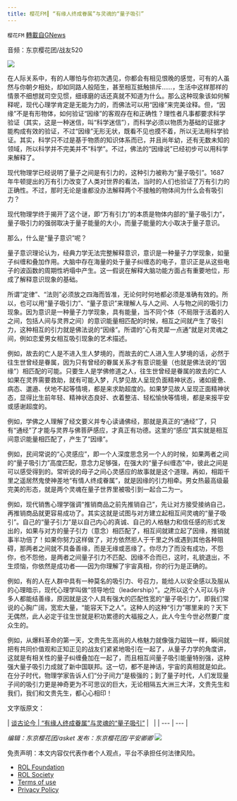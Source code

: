 ```yaml
---
title: 樱花FM┃ “有缘人终成眷属”与灵魂的“量子吸引”
---
```

`樱花FM` [轉載自GNews](https://gnews.org/zh-hans/2297449/)

音频：东京樱花团/战友520

![](https://assets.gnews.org/wp-content/uploads/2022/04/040635.png)

在人际关系中，有的人哪怕与你初次遇见，你都会有相见恨晚的感觉，可有的人虽然与你朝夕相处，却如同路人般陌生，甚至相互抵触排斥……，生活中这样那样的情景不细想就司空见惯，细琢磨的话还真就不知道为什么。那么这种现象该如何解释呢，现代心理学肯定是无能为力的，而佛法可以用“因缘”来完美诠释。但，“因缘”不是有形物体，如何验证“因缘”的客观存在和正确性？理性者凡事都要求科学验证（其实，这是一种迷信，叫“科学迷信”），而科学必须以物质为基础的证据才能构成有效的验证，不过“因缘”无形无状，既看不见也摸不着，所以无法用科学验证。其实，科学只不过是基于物质的知识体系而已，并且尚年幼，还有无数未知的领域，所以科学并不完美并不“科学”。不过，佛法的“因缘说”已经初步可以用科学来解释了。

现代物理学已经说明了量子之间是有引力的，这种引力被称为“量子吸引”。1687年牛顿提出的万有引力改变了人类对世界的看法，当时的人们也验证了万有引力的正确性。不过，那时无论是谁都没办法解释两个不接触的物体间为什么会有吸引力？

现代物理学终于揭开了这个谜，即“万有引力”的本质是物体内部的“量子吸引力”，量子吸引力的强弱取决于量子能量的大小，而量子能量的大小取决于量子意识。

那么，什么是“量子意识”呢？

量子意识理论认为，经典力学无法完整解释意识，意识是一种量子力学现象，如量子纠缠和叠加作用。大脑中存在海量的处于量子纠缠态的电子，意识正是从这些电子的波函数的周期性坍塌中产生。这一假说在解释大脑功能方面占有重要地位，形成了解释意识现象的基础。

所谓“定律”、“法则”必须放之四海而皆准，无论何时何地都必须是准确有效的。所以，也可以用“量子吸引力”、“量子意识”来理解人与人之间、人与物之间的吸引力现象。因为意识是一种量子力学现象，具有能量，当不同个体（不局限于活着的人之间，包括人间与灵界之间）的意识能量相匹配的时候，相互之间就产生了吸引力，这种相互的引力就是佛法说的“因缘”。所谓的“心有灵犀一点通”就是对灵魂之间，例如恋爱男女相互吸引现象的艺术描述。

例如，故去的亡人是不进入生人梦境的，而故去的亡人进入生人梦境的话，必然于往生世曾经是眷属，因为只有曾经的眷属关系才有意识能量（也就是佛法说的“因缘”）相匹配的可能。只要生人是学佛修道之人，往生世曾经是眷属的故去的亡人如果在灵界需要救助，就有可能入梦，凡梦见故人呈现负面精神状态，诸如疲惫、病态、邋遢、伏地不起等情境，都是来求助超度的。如果梦见故人呈现正面精神状态，显得比生前年轻、精神状态良好、衣着整洁、轻松愉快等情境，都是来报平安或感谢超度的。

例如，学佛之人理解了经文要义并专心读诵佛经，那就是真正的“通经”了，只有“通经”了才能与灵界与佛菩萨感应，才真正有功德。这里的“感应”其实就是相互间意识能量相匹配了，产生了“因缘”。

例如，民间常说的“心灵感应”，即一个人深度思念另一个人的时候，如果两者之间的“量子吸引力”高度匹配，意念力足够强，在强大的“量子纠缠态”中，彼此之间是可以感受得到的。常听说的母子之间心灵感应的故事就是这个道理。再如，相距千里之遥居然鬼使神差地“有情人终成眷属”，就是因缘的引力相牵。男女热最高级最完美的形态，就是两个灵魂在量子世界里被吸引到一起合二为一。

例如，现代销售心理学强调“推销商品之前先推销自己”，先让对方接受接纳自己，再推销商品就更容易成功了。其实这就是试图与对方建立起相互间灵魂的“量子吸引”。自己的“量子引力”是以自己内心的真诚、自己的人格魅力和信任感的形式发出的，如果与对方的量子引力（意念）相匹配了，相互间就建立起了因缘，推销就事半功倍了！如果你努力这样做了，对方依然拒人于千里之外或遇到其他各种阻碍，那两者之间就不具备善缘，而是无缘或恶缘了。你尽力了而没有成功，不怨你，也不怨他，是两者之间量子引力不匹配、因缘不合而已，这时，礼貌退出，不生烦恼，你依然是成功者——因为你理解了宇宙真相，你的行为是正确的。

例如，有的人在人群中具有一种莫名的吸引力、号召力，能给人以安全感以及服从的心理暗示，现代心理学叫做“领导地位（leadership）”。之所以这个人可以与许多人都能结善缘，原因就是这个人具有强大的匹配性宽的“量子吸引力”，即我们常说的心胸广阔，宽宏大量，“能容天下之人”。这种人的这种“引力”哪里来的？天下无偶然，此人必定于往生世就是积功累德的大福报之人，此人今生今世必然要广度众生的。

例如，从爆料革命的第一天，文贵先生高尚的人格魅力就像强力磁铁一样，瞬间就把有共同价值观和正知正见的战友们紧紧地吸引在一起了，从量子力学的角度讲，这就是有相关性的量子纠缠叠加在一起了，而且相互间量子吸引能量特别强，这种强大量子吸引力成就了新中国联邦。这一切，都不是神话，宇宙的真相就是如此。在分子时代，物理学家告诉人们“分子间力”是极强的；到了量子时代，人们发现量子间的吸引力更是神奇更为不可思议的巨大，无论相隔五大洲三大洋，文贵先生和我们，我们和文贵先生，都心心相印！

文字版原文：


| [谈古论今 | “有缘人终成眷属”与灵魂的“量子吸引”](https://gnews.org/zh-hans/2283829/) |   |
| --- | --- |


*编辑：东京樱花团/asket
发布：东京樱花团/平安卿卿*
![](https://assets.gnews.org/wp-content/uploads/2022/03/IMG_1279-2.jpg)
 

免责声明：本文内容仅代表作者个人观点，平台不承担任何法律风险。

- [ROL Foundation](https://rolfoundation.org/)
- [ROL Society](https://rolsociety.org/)
- [Terms of use](https://gnews.org/terms-of-use-3/)
- [Privacy Policy](https://gnews.org/privacy-policy/)
